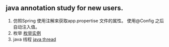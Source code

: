 

<h2>java annotation study for new users.</h2>

 01. 仿照Spring 使用注解来获取app.propertise 文件的属性。
               使用@Config  之后自动注入值。
 02. 枚举
 	 <a href='http://www.cnblogs.com/linjiqin/archive/2011/02/11/1951632.html' target='_blank'>枚举实例</a>
 03. java 线程
 	 <a href="http://www.cnblogs.com/linjiqin/tag/java%20%E5%A4%9A%E7%BA%BF%E7%A8%8B/">java thread</a>
 	 
